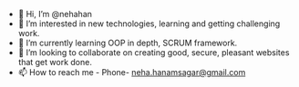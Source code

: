 - 👋 Hi, I’m @nehahan
- 👀 I’m interested in new technologies, learning and getting challenging work.
- 🌱 I’m currently learning OOP in depth, SCRUM framework.
- 💞️ I’m looking to collaborate on creating good, secure, pleasant websites that get work done.
- 📫 How to reach me - Phone- neha.hanamsagar@gmail.com

<!---
nehahan/nehahan is a ✨ special ✨ repository because its `README.md` (this file) appears on your GitHub profile.
You can click the Preview link to take a look at your changes.
--->
